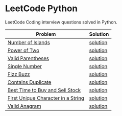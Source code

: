 # LeetCode Python
LeetCode Coding interview questions solved in Python.

| Problem | Solution |
| --- | ---| 
|[Number of Islands](https://leetcode.com/problems/number-of-islands/) | [solution](island.py)|
|[Power of Two](https://leetcode.com/problems/power-of-two/)| [solution](power_of_two.py)|
|[Valid Parentheses](https://leetcode.com/problems/valid-parentheses/)| [solution](valid_parentheses.py)|
|[Single Number](https://leetcode.com/problems/single-number/)| [solution](single_number.py)|
|[Fizz Buzz](https://leetcode.com/problems/fizz-buzz/)| [solution](fizz_buzz.py)|
|[Contains Duplicate](https://leetcode.com/problems/contains-duplicate/)|[solution](contains_duplicate.py)|
|[Best Time to Buy and Sell Stock](https://leetcode.com/problems/best-time-to-buy-and-sell-stock/)|[solution](stocks.py)|
|[First Unique Character in a String](https://leetcode.com/problems/first-unique-character-in-a-string/)|[solution](first_unique_char.py)|
|[Valid Anagram](https://leetcode.com/problems/valid-anagram/)|[solution](valid_anagram.py)|
